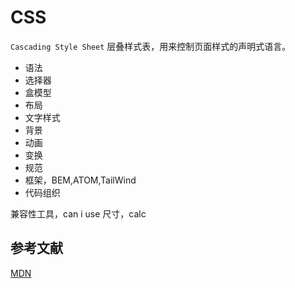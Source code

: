 # CSS

`Cascading Style Sheet` 层叠样式表，用来控制页面样式的声明式语言。

* 语法
* 选择器
* 盒模型
* 布局
* 文字样式
* 背景
* 动画
* 变换
* 规范
* 框架，BEM,ATOM,TailWind
* 代码组织

<!-- TODO BEM, ATOM, 框架， TailWindCSS -->

兼容性工具，can i use
尺寸，calc

## 参考文献

[MDN](https://developer.mozilla.org/en-US/docs/Web/CSS)
